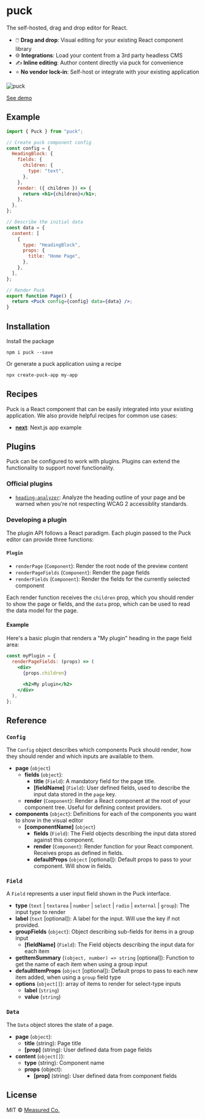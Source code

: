 # puck

The self-hosted, drag and drop editor for React.

- 🖱️ **Drag and drop**: Visual editing for your existing React component library
- 🌐 **Integrations**: Load your content from a 3rd party headless CMS
- ✍️ **Inline editing**: Author content directly via puck for convenience
- ⭐️ **No vendor lock-in**: Self-host or integrate with your existing application

![puck](https://github.com/measuredco/puck/assets/985961/10257000-ece7-4728-9e71-6204d2f1540e)

[See demo](https://puck-demo-six.vercel.app/custom/edit)

## Example

```jsx
import { Puck } from "puck";

// Create puck component config
const config = {
  HeadingBlock: {
    fields: {
      children: {
        type: "text",
      },
    },
    render: ({ children }) => {
      return <h1>{children}</h1>;
    },
  },
};

// Describe the initial data
const data = {
  content: [
    {
      type: "HeadingBlock",
      props: {
        title: "Home Page",
      },
    },
  ],
};

// Render Puck
export function Page() {
  return <Puck config={config} data={data} />;
}
```

## Installation

Install the package

```
npm i puck --save
```

Or generate a puck application using a recipe

```sh
npx create-puck-app my-app
```

## Recipes

Puck is a React component that can be easily integrated into your existing application. We also provide helpful recipes for common use cases:

- [**next**](https://github.com/measuredco/puck/tree/main/recipes/next): Next.js app example

## Plugins

Puck can be configured to work with plugins. Plugins can extend the functionality to support novel functionality.

### Official plugins

- [`heading-analyzer`](https://github.com/measuredco/puck/tree/main/packages/plugin-heading-analyzer): Analyze the heading outline of your page and be warned when you're not respecting WCAG 2 accessiblity standards.

### Developing a plugin

The plugin API follows a React paradigm. Each plugin passed to the Puck editor can provide three functions:

#### `Plugin`

- `renderPage` (`Component`): Render the root node of the preview content
- `renderPageFields` (`Component`): Render the page fields
- `renderFields` (`Component`): Render the fields for the currently selected component

Each render function receives the `children` prop, which you should render to show the page or fields, and the `data` prop, which can be used to read the data model for the page.

#### Example

Here's a basic plugin that renders a "My plugin" heading in the page field area:

```jsx
const myPlugin = {
  renderPageFields: (props) => (
    <div>
      {props.children}

      <h2>My plugin</h2>
    </div>
  ),
};
```

## Reference

### `Config`

The `Config` object describes which components Puck should render, how they should render and which inputs are available to them.

- **page** (`object`)
  - **fields** (`object`):
    - **title** (`Field`): A mandatory field for the page title.
    - **[fieldName]** (`Field`): User defined fields, used to describe the input data stored in the `page` key.
  - **render** (`Component`): Render a React component at the root of your component tree. Useful for defining context providers.
- **components** (`object`): Definitions for each of the components you want to show in the visual editor
  - **[componentName]** (`object`)
    - **fields** (`Field`): The Field objects describing the input data stored against this component.
    - **render** (`Component`): Render function for your React component. Receives props as defined in fields.
    - **defaultProps** (`object` [optional]): Default props to pass to your component. Will show in fields.

### `Field`

A `Field` represents a user input field shown in the Puck interface.

- **type** (`text` | `textarea` | `number` | `select` | `radio` | `external` | `group`): The input type to render
- **label** (`text` [optional]): A label for the input. Will use the key if not provided.
- **groupFields** (`object`): Object describing sub-fields for items in a group input
  - **[fieldName]** (`Field`): The Field objects describing the input data for each item
- **getItemSummary** (`(object, number) => string` [optional]): Function to get the name of each item when using a group input
- **defaultItemProps** (`object` [optional]): Default props to pass to each new item added, when using a `group` field type
- **options** (`object[]`): array of items to render for select-type inputs
  - **label** (`string`)
  - **value** (`string`)

### `Data`

The `Data` object stores the state of a page.

- **page** (`object`):
  - **title** (string): Page title
  - **[prop]** (string): User defined data from page fields
- **content** (`object[]`):
  - **type** (string): Component name
  - **props** (object):
    - **[prop]** (string): User defined data from component fields

## License

MIT © [Measured Co.](https://github.com/measuredco)
